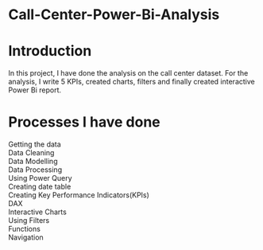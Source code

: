 # Call-Center-Power-Bi-Analysis

# Introduction 
In this project, I have done the analysis on the call center dataset. For the analysis, I write 5 KPIs, created charts, filters and finally created interactive Power Bi report.
<br>
# Processes I have done
Getting the data  <br>
Data Cleaning  <br>
Data Modelling <br>
Data Processing <br>
Using Power Query <br>
Creating date table <br>
Creating Key Performance Indicators(KPIs)  <br>
DAX  <br>
Interactive Charts  <br>
Using Filters <br>
Functions <br>
Navigation <br>





